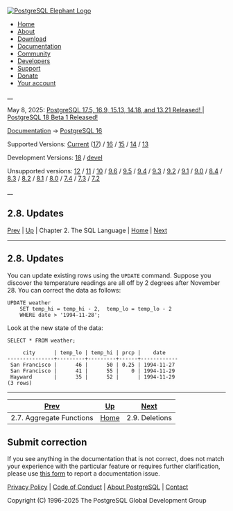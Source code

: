 [ ![PostgreSQL Elephant Logo](/media/img/about/press/elephant.png) ](/)

  * [Home](/ "Home")
  * [About](/about/ "About")
  * [Download](/download/ "Download")
  * [Documentation](/docs/ "Documentation")
  * [Community](/community/ "Community")
  * [Developers](/developer/ "Developers")
  * [Support](/support/ "Support")
  * [Donate](/about/donate/ "Donate")
  * [Your account](/account/ "Your account")

__

May 8, 2025: [ PostgreSQL 17.5, 16.9, 15.13, 14.18, and 13.21 Released! ](/about/news/postgresql-175-169-1513-1418-and-1321-released-3072/) | [ PostgreSQL 18 Beta 1 Released! ](/about/news/postgresql-18-beta-1-released-3070/)

[Documentation](/docs/ "Documentation") -> [PostgreSQL
16](/docs/16/index.html)

Supported Versions: [Current](/docs/current/tutorial-update.html "PostgreSQL
17 - 2.8. Updates") ([17](/docs/17/tutorial-update.html "PostgreSQL 17 -
2.8. Updates")) / [16](/docs/16/tutorial-update.html "PostgreSQL 16 -
2.8. Updates") / [15](/docs/15/tutorial-update.html "PostgreSQL 15 -
2.8. Updates") / [14](/docs/14/tutorial-update.html "PostgreSQL 14 -
2.8. Updates") / [13](/docs/13/tutorial-update.html "PostgreSQL 13 -
2.8. Updates")

Development Versions: [18](/docs/18/tutorial-update.html "PostgreSQL 18 -
2.8. Updates") / [devel](/docs/devel/tutorial-update.html "PostgreSQL devel -
2.8. Updates")

Unsupported versions: [12](/docs/12/tutorial-update.html "PostgreSQL 12 -
2.8. Updates") / [11](/docs/11/tutorial-update.html "PostgreSQL 11 -
2.8. Updates") / [10](/docs/10/tutorial-update.html "PostgreSQL 10 -
2.8. Updates") / [9.6](/docs/9.6/tutorial-update.html "PostgreSQL 9.6 -
2.8. Updates") / [9.5](/docs/9.5/tutorial-update.html "PostgreSQL 9.5 -
2.8. Updates") / [9.4](/docs/9.4/tutorial-update.html "PostgreSQL 9.4 -
2.8. Updates") / [9.3](/docs/9.3/tutorial-update.html "PostgreSQL 9.3 -
2.8. Updates") / [9.2](/docs/9.2/tutorial-update.html "PostgreSQL 9.2 -
2.8. Updates") / [9.1](/docs/9.1/tutorial-update.html "PostgreSQL 9.1 -
2.8. Updates") / [9.0](/docs/9.0/tutorial-update.html "PostgreSQL 9.0 -
2.8. Updates") / [8.4](/docs/8.4/tutorial-update.html "PostgreSQL 8.4 -
2.8. Updates") / [8.3](/docs/8.3/tutorial-update.html "PostgreSQL 8.3 -
2.8. Updates") / [8.2](/docs/8.2/tutorial-update.html "PostgreSQL 8.2 -
2.8. Updates") / [8.1](/docs/8.1/tutorial-update.html "PostgreSQL 8.1 -
2.8. Updates") / [8.0](/docs/8.0/tutorial-update.html "PostgreSQL 8.0 -
2.8. Updates") / [7.4](/docs/7.4/tutorial-update.html "PostgreSQL 7.4 -
2.8. Updates") / [7.3](/docs/7.3/tutorial-update.html "PostgreSQL 7.3 -
2.8. Updates") / [7.2](/docs/7.2/tutorial-update.html "PostgreSQL 7.2 -
2.8. Updates")

__

2.8. Updates  
---  
[Prev](tutorial-agg.html "2.7. Aggregate Functions")  | [Up](tutorial-sql.html "Chapter 2. The SQL Language") | Chapter 2. The SQL Language | [Home](index.html "PostgreSQL 16.9 Documentation") |  [Next](tutorial-delete.html "2.9. Deletions")  
  
* * *

## 2.8. Updates #

You can update existing rows using the `UPDATE` command. Suppose you discover
the temperature readings are all off by 2 degrees after November 28. You can
correct the data as follows:

    
    
    UPDATE weather
        SET temp_hi = temp_hi - 2,  temp_lo = temp_lo - 2
        WHERE date > '1994-11-28';
    

Look at the new state of the data:

    
    
    SELECT * FROM weather;
    
         city      | temp_lo | temp_hi | prcp |    date
    ---------------+---------+---------+------+------------
     San Francisco |      46 |      50 | 0.25 | 1994-11-27
     San Francisco |      41 |      55 |    0 | 1994-11-29
     Hayward       |      35 |      52 |      | 1994-11-29
    (3 rows)
    

* * *

[Prev](tutorial-agg.html "2.7. Aggregate Functions")  | [Up](tutorial-sql.html "Chapter 2. The SQL Language") |  [Next](tutorial-delete.html "2.9. Deletions")  
---|---|---  
2.7. Aggregate Functions  | [Home](index.html "PostgreSQL 16.9 Documentation") |  2.9. Deletions  
  
## Submit correction

If you see anything in the documentation that is not correct, does not match
your experience with the particular feature or requires further clarification,
please use [this form](/account/comments/new/16/tutorial-update.html/) to
report a documentation issue.

[Privacy Policy](/about/privacypolicy) | [Code of Conduct](/about/policies/coc/) | [About PostgreSQL](/about/) | [Contact](/about/contact/)  

Copyright (C) 1996-2025 The PostgreSQL Global Development Group

